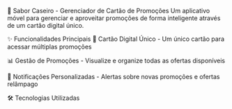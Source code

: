 📱 Sabor Caseiro - Gerenciador de Cartão de Promoções
Um aplicativo móvel para gerenciar e aproveitar promoções de forma inteligente através de um cartão digital único.

✨ Funcionalidades Principais
🎯 Cartão Digital Único - Um único cartão para acessar múltiplas promoções

📊 Gestão de Promoções - Visualize e organize todas as ofertas disponíveis

🔔 Notificações Personalizadas - Alertas sobre novas promoções e ofertas relâmpago

🛠️ Tecnologias Utilizadas
